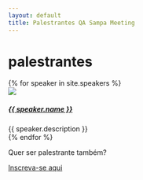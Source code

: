 ```yaml
---
layout: default
title: Palestrantes QA Sampa Meeting
---
```


<div class="speakers">
  <h1 class="pageTitle">palestrantes</h1>
  <div class="speakers-content">
    {% for speaker in site.speakers %}
      <div class="speaker">
        <div class="photo">
          <a href="{{ speaker.link }}" target="_blank"><img src="/assets/img/speakers/{{ speaker.image }}"></a>
        </div>
        <div class="text">
          <h5>
            <a href="{{ speaker.link }}" target="_blank">{{ speaker.name }}</a>
          </h5>
          <div class="description">
            {{ speaker.description }}
          </div>
        </div>
      </div>
    {% endfor %}
  </div>
  <div class="call-for-papers">
    <p>Quer ser palestrante também?</p>
    <a href="https://qasampameeting.typeform.com/to/Qxo6rT" target="_blank">Inscreva-se aqui</a>
  </div>
</div>
